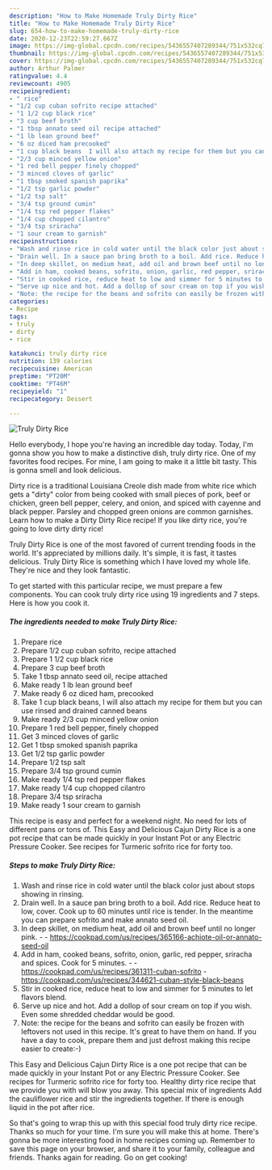 ```yaml
---
description: "How to Make Homemade Truly Dirty Rice"
title: "How to Make Homemade Truly Dirty Rice"
slug: 654-how-to-make-homemade-truly-dirty-rice
date: 2020-12-23T22:59:27.667Z
image: https://img-global.cpcdn.com/recipes/5436557407289344/751x532cq70/truly-dirty-rice-recipe-main-photo.jpg
thumbnail: https://img-global.cpcdn.com/recipes/5436557407289344/751x532cq70/truly-dirty-rice-recipe-main-photo.jpg
cover: https://img-global.cpcdn.com/recipes/5436557407289344/751x532cq70/truly-dirty-rice-recipe-main-photo.jpg
author: Arthur Palmer
ratingvalue: 4.4
reviewcount: 4905
recipeingredient:
- " rice"
- "1/2 cup cuban sofrito recipe attached"
- "1 1/2 cup black rice"
- "3 cup beef broth"
- "1 tbsp annato seed oil recipe attached"
- "1 lb lean ground beef"
- "6 oz diced ham precooked"
- "1 cup black beans  I will also attach my recipe for them but you can use rinsed and drained  canned beans"
- "2/3 cup minced yellow onion"
- "1 red bell pepper finely chopped"
- "3 minced cloves of garlic"
- "1 tbsp smoked spanish paprika"
- "1/2 tsp garlic powder"
- "1/2 tsp salt"
- "3/4 tsp ground cumin"
- "1/4 tsp red pepper flakes"
- "1/4 cup chopped cilantro"
- "3/4 tsp sriracha"
- "1 sour cream to garnish"
recipeinstructions:
- "Wash and rinse rice in cold water until the black color just about stops showing in rinsing."
- "Drain well. In a sauce pan bring broth to a boil. Add rice. Reduce heat to low, cover. Cook up to 60 minutes until rice is tender. In the meantime you can prepare sofrito and make annato seed oil."
- "In deep skillet, on medium heat, add oil and brown beef until no longer pink.  https://cookpad.com/us/recipes/365166-achiote-oil-or-annato-seed-oil"
- "Add in ham, cooked beans, sofrito, onion, garlic, red pepper, sriracha and spices. Cook for 5 minutes.  https://cookpad.com/us/recipes/361311-cuban-sofrito https://cookpad.com/us/recipes/344621-cuban-style-black-beans"
- "Stir in cooked rice, reduce heat to low and simmer for 5 minutes to let flavors blend."
- "Serve up nice and hot. Add a dollop of sour cream on top if you wish. Even some shredded cheddar would be good."
- "Note: the recipe for the beans and sofrito can easily be frozen with leftovers not used in this recipe. It&#39;s great to have them on hand. If you have a day to cook, prepare them and just defrost making this recipe easier to create:-)"
categories:
- Recipe
tags:
- truly
- dirty
- rice

katakunci: truly dirty rice 
nutrition: 139 calories
recipecuisine: American
preptime: "PT20M"
cooktime: "PT46M"
recipeyield: "1"
recipecategory: Dessert

---
```



![Truly Dirty Rice](https://img-global.cpcdn.com/recipes/5436557407289344/751x532cq70/truly-dirty-rice-recipe-main-photo.jpg)

Hello everybody, I hope you're having an incredible day today. Today, I'm gonna show you how to make a distinctive dish, truly dirty rice. One of my favorites food recipes. For mine, I am going to make it a little bit tasty. This is gonna smell and look delicious.

Dirty rice is a traditional Louisiana Creole dish made from white rice which gets a &#34;dirty&#34; color from being cooked with small pieces of pork, beef or chicken, green bell pepper, celery, and onion, and spiced with cayenne and black pepper. Parsley and chopped green onions are common garnishes. Learn how to make a Dirty Dirty Rice recipe! If you like dirty rice, you&#39;re going to love dirty dirty rice!

Truly Dirty Rice is one of the most favored of current trending foods in the world. It's appreciated by millions daily. It's simple, it is fast, it tastes delicious. Truly Dirty Rice is something which I have loved my whole life. They're nice and they look fantastic.


To get started with this particular recipe, we must prepare a few components. You can cook truly dirty rice using 19 ingredients and 7 steps. Here is how you cook it.

<!--inarticleads1-->

##### The ingredients needed to make Truly Dirty Rice:

1. Prepare  rice
1. Prepare 1/2 cup cuban sofrito, recipe attached
1. Prepare 1 1/2 cup black rice
1. Prepare 3 cup beef broth
1. Take 1 tbsp annato seed oil, recipe attached
1. Make ready 1 lb lean ground beef
1. Make ready 6 oz diced ham, precooked
1. Take 1 cup black beans,  I will also attach my recipe for them but you can use rinsed and drained  canned beans
1. Make ready 2/3 cup minced yellow onion
1. Prepare 1 red bell pepper, finely chopped
1. Get 3 minced cloves of garlic
1. Get 1 tbsp smoked spanish paprika
1. Get 1/2 tsp garlic powder
1. Prepare 1/2 tsp salt
1. Prepare 3/4 tsp ground cumin
1. Make ready 1/4 tsp red pepper flakes
1. Make ready 1/4 cup chopped cilantro
1. Prepare 3/4 tsp sriracha
1. Make ready 1 sour cream to garnish


This recipe is easy and perfect for a weekend night. No need for lots of different pans or tons of. This Easy and Delicious Cajun Dirty Rice is a one pot recipe that can be made quickly in your Instant Pot or any Electric Pressure Cooker. See recipes for Turmeric sofrito rice for forty too. 

<!--inarticleads2-->

##### Steps to make Truly Dirty Rice:

1. Wash and rinse rice in cold water until the black color just about stops showing in rinsing.
1. Drain well. In a sauce pan bring broth to a boil. Add rice. Reduce heat to low, cover. Cook up to 60 minutes until rice is tender. In the meantime you can prepare sofrito and make annato seed oil.
1. In deep skillet, on medium heat, add oil and brown beef until no longer pink. -  - https://cookpad.com/us/recipes/365166-achiote-oil-or-annato-seed-oil
1. Add in ham, cooked beans, sofrito, onion, garlic, red pepper, sriracha and spices. Cook for 5 minutes. -  - https://cookpad.com/us/recipes/361311-cuban-sofrito - https://cookpad.com/us/recipes/344621-cuban-style-black-beans
1. Stir in cooked rice, reduce heat to low and simmer for 5 minutes to let flavors blend.
1. Serve up nice and hot. Add a dollop of sour cream on top if you wish. Even some shredded cheddar would be good.
1. Note: the recipe for the beans and sofrito can easily be frozen with leftovers not used in this recipe. It&#39;s great to have them on hand. If you have a day to cook, prepare them and just defrost making this recipe easier to create:-)


This Easy and Delicious Cajun Dirty Rice is a one pot recipe that can be made quickly in your Instant Pot or any Electric Pressure Cooker. See recipes for Turmeric sofrito rice for forty too. Healthy dirty rice recipe that we provide you with will blow you away. This special mix of ingredients Add the cauliflower rice and stir the ingredients together. If there is enough liquid in the pot after rice. 

So that's going to wrap this up with this special food truly dirty rice recipe. Thanks so much for your time. I'm sure you will make this at home. There's gonna be more interesting food in home recipes coming up. Remember to save this page on your browser, and share it to your family, colleague and friends. Thanks again for reading. Go on get cooking!

